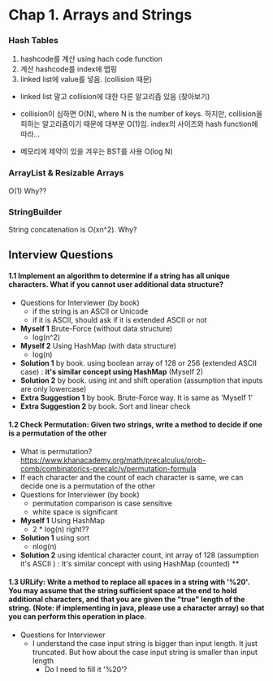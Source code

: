 # Chap 1. Arrays and Strings
### Hash Tables
1. hashcode를 계산 using hach code function
2. 계산 hashcode를 index에 맵핑
3. linked list에 value를 넣음. (collision 때문)
  - linked list 말고 collision에 대한 다른 알고리즘 있음 (찾아보기)

- collision이 심하면 O(N), where N is the number of keys. 하지만, collision을 피하는 알고리즘이기 때문에 대부분 O(1)임. index의 사이즈와 hash function에 따라...
- 메모리에 제약이 있을 겨우는 BST를 사용 O(log N)

### ArrayList & Resizable Arrays
O(1) Why??

### StringBuilder
String concatenation is O(xn^2). Why?

## Interview Questions
#### 1.1 Implement an algorithm to determine if a string has all unique characters. What if you cannot user additional data structure?
- Questions for Interviewer (by book)
  - if the string is an ASCII or Unicode
  - if it is ASCII, should ask if it is extended ASCII or not
- **Myself 1** Brute-Force (without data structure)
  - log(n^2)
- **Myself 2** Using HashMap (with data structure)
  - log(n)
- **Solution 1** by book. using boolean array of 128 or 256 (extended ASCII case) : **it's similar concept using HashMap** (Myself 2)
- **Solution 2** by book.  using int and shift operation (assumption that inputs are only lowercase)
- **Extra Suggestion 1** by book. Brute-Force way. It is same as 'Myself 1'
- **Extra Suggestion 2** by book. Sort and linear check




#### 1.2 **Check Permutation:** Given two strings, write a method to decide if one is a permutation of the other
- What is permutation?
https://www.khanacademy.org/math/precalculus/prob-comb/combinatorics-precalc/v/permutation-formula
- If each character and the count of each character is same, we can decide one is a permutation of the other
- Questions for Interviewer (by book)
  - permutation comparison is case sensitive
  - white space is significant
- **Myself 1** Using HashMap
    - 2 * log(n) right??
- **Solution 1** using sort
  - nlog(n)
- **Solution 2** using identical character count, int array of 128 (assumption it's ASCII ) : It's similar concept with using HashMap (counted) **  

#### 1.3 **URLify**: Write a method to replace all spaces in a string with '%20'. You may assume that the string sufficient space at the end to hold additional characters, and that you are given the "true" length of the string. (Note: if implementing in java, please use a character array) so that you can perform this operation in place.
- Questions for Interviewer
  - I understand the case input string is bigger than input length. It just truncated. But how about the case input string is smaller than input length
    - Do I need to fill it '%20'?
